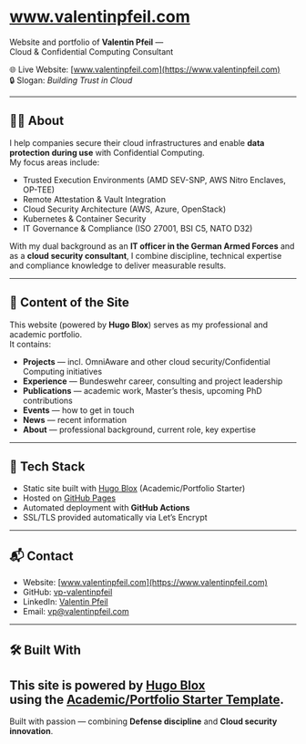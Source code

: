 # www.valentinpfeil.com

Website and portfolio of **Valentin Pfeil** —  
Cloud & Confidential Computing Consultant

🌐 Live Website: [www.valentinpfeil.com](https://www.valentinpfeil.com)  
🔒 Slogan: *Building Trust in Cloud*  

---

## 👨‍💻 About
I help companies secure their cloud infrastructures and enable **data protection during use** with Confidential Computing.  
My focus areas include:

- Trusted Execution Environments (AMD SEV-SNP, AWS Nitro Enclaves, OP-TEE)  
- Remote Attestation & Vault Integration  
- Cloud Security Architecture (AWS, Azure, OpenStack)  
- Kubernetes & Container Security  
- IT Governance & Compliance (ISO 27001, BSI C5, NATO D32)  

With my dual background as an **IT officer in the German Armed Forces** and as a **cloud security consultant**, I combine discipline, technical expertise and compliance knowledge to deliver measurable results.  

---

## 📂 Content of the Site
This website (powered by **Hugo Blox**) serves as my professional and academic portfolio.  
It contains:

- **Projects** — incl. OmniAware and other cloud security/Confidential Computing initiatives  
- **Experience** — Bundeswehr career, consulting and project leadership  
- **Publications** — academic work, Master’s thesis, upcoming PhD contributions  
- **Events** — how to get in touch
- **News** — recent information  
- **About** — professional background, current role, key expertise  

---

## 🚀 Tech Stack
- Static site built with [Hugo Blox](https://hugoblox.com/) (Academic/Portfolio Starter)  
- Hosted on [GitHub Pages](https://pages.github.com/)  
- Automated deployment with **GitHub Actions**  
- SSL/TLS provided automatically via Let’s Encrypt  

---

## 📬 Contact
- Website: [www.valentinpfeil.com](https://www.valentinpfeil.com)  
- GitHub: [vp-valentinpfeil](https://github.com/vp-valentinpfeil)  
- LinkedIn: [Valentin Pfeil](https://www.linkedin.com/in/valentinpfeil)  
- Email: [vp@valentinpfeil.com](mailto:vp@valentinpfeil.com)  

---

## 🛠️ Built With
This site is powered by [Hugo Blox](https://hugoblox.com/)  
using the [Academic/Portfolio Starter Template](https://github.com/HugoBlox/theme-academic-cv).
---

Built with passion — combining **Defense discipline** and **Cloud security innovation**.  
